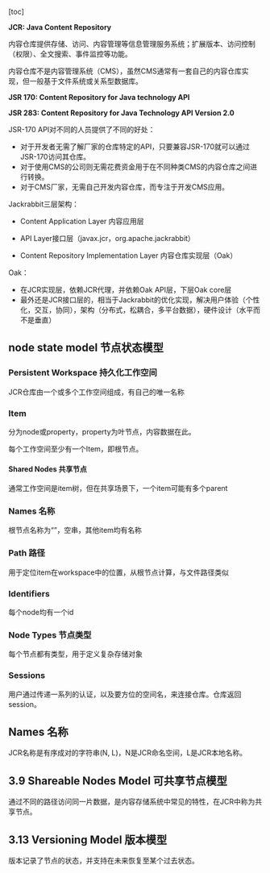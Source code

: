 [toc]

**JCR: Java Content Repository**

内容仓库提供存储、访问、内容管理等信息管理服务系统；扩展版本、访问控制（权限）、全文搜索、事件监控等功能。

内容仓库不是内容管理系统（CMS），虽然CMS通常有一套自己的内容仓库实现，但一般基于文件系统或关系型数据库。

**JSR 170: Content Repository for Java technology API**

**JSR 283: Content Repository for Java Technology API Version 2.0**



JSR-170 API对不同的人员提供了不同的好处：

- 对于开发者无需了解厂家的仓库特定的API，只要兼容JSR-170就可以通过JSR-170访问其仓库。
- 对于使用CMS的公司则无需花费资金用于在不同种类CMS的内容仓库之间进行转换。
- 对于CMS厂家，无需自己开发内容仓库，而专注于开发CMS应用。



Jackrabbit三层架构：

- Content Application Layer 内容应用层

- API Layer接口层（javax.jcr，org.apache.jackrabbit）

- Content Repository Implementation Layer 内容仓库实现层（Oak）



Oak：

- 在JCR实现层，依赖JCR代理，并依赖Oak API层，下层Oak core层
- 最外还是JCR接口层的，相当于Jackrabbit的优化实现，解决用户体验（个性化，交互，协同），架构（分布式，松耦合，多平台数据），硬件设计（水平而不是垂直）

## node state model 节点状态模型

### Persistent Workspace 持久化工作空间

JCR仓库由一个或多个工作空间组成，有自己的唯一名称

### Item

分为node或property，property为叶节点，内容数据在此。

每个工作空间至少有一个Item，即根节点。

#### Shared Nodes 共享节点

通常工作空间是item树，但在共享场景下，一个item可能有多个parent

### Names 名称

根节点名称为“”，空串，其他item均有名称

### Path 路径

用于定位item在workspace中的位置，从根节点计算，与文件路径类似

### Identifiers

每个node均有一个id

### Node Types 节点类型

每个节点都有类型，用于定义复杂存储对象

### Sessions

用户通过传递一系列的认证，以及要方位的空间名，来连接仓库。仓库返回session。

## Names 名称

JCR名称是有序成对的字符串(N, L)，N是JCR命名空间，L是JCR本地名称。

## 3.9 Shareable Nodes Model 可共享节点模型

通过不同的路径访问同一片数据，是内容存储系统中常见的特性，在JCR中称为共享节点。

## 3.13 Versioning Model 版本模型

版本记录了节点的状态，并支持在未来恢复至某个过去状态。

